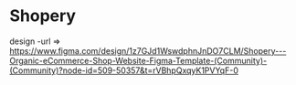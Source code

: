 # Shopery
 design -url => https://www.figma.com/design/1z7GJd1WswdphnJnDO7CLM/Shopery---Organic-eCommerce-Shop-Website-Figma-Template-(Community)-(Community)?node-id=509-50357&t=rVBhpQxqyK1PVYqF-0